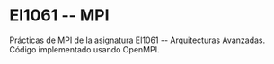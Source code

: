 EI1061 -- MPI
===================

Prácticas de MPI de la asignatura EI1061 -- Arquitecturas Avanzadas. Código implementado usando OpenMPI.